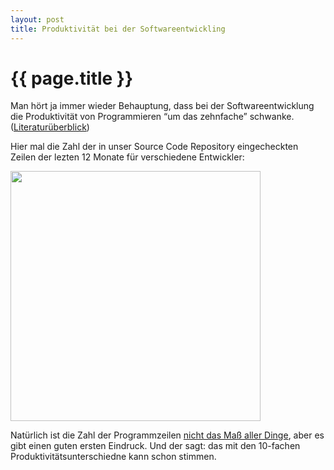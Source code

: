 ```yaml
---
layout: post
title: Produktivität bei der Softwareentwickling
---
```


{{ page.title }}
================

Man hört ja immer wieder Behauptung, dass bei der Softwareentwicklung die Produktivität von Programmieren &#8220;um das zehnfache&#8221; schwanke. (<a href="http://forums.construx.com/blogs/stevemcc/archive/2008/03/27/productivity-variations-among-software-developers-and-teams-the-origin-of-quot-10x-quot.aspx">Literaturüberblick</a>)

Hier mal die Zahl der in unser Source Code Repository eingecheckten Zeilen der lezten 12 Monate für verschiedene Entwickler:

<a href="http://static.23.nu/md/Pictures/ZZ2E9AE109.png"><img src="http://static.23.nu/md/Pictures/ZZ2E9AE109.png" alt=""  width="400"/></a>

Natürlich ist die Zahl der Programmzeilen <a href="http://www.developer.com/java/other/article.php/988641/Its-Not-About-Lines-of-Code.htm">nicht das Maß aller Dinge</a>, aber es gibt einen guten ersten Eindruck. Und der sagt: das mit den 10-fachen Produktivitätsunterschiedne kann schon stimmen.
